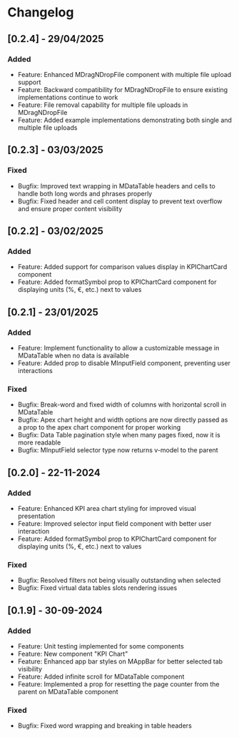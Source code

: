 # Changelog

## [0.2.4] - 29/04/2025

### Added
- Feature: Enhanced MDragNDropFile component with multiple file upload support
- Feature: Backward compatibility for MDragNDropFile to ensure existing implementations continue to work
- Feature: File removal capability for multiple file uploads in MDragNDropFile
- Feature: Added example implementations demonstrating both single and multiple file uploads

## [0.2.3] - 03/03/2025

### Fixed
- Bugfix: Improved text wrapping in MDataTable headers and cells to handle both long words and phrases properly
- Bugfix: Fixed header and cell content display to prevent text overflow and ensure proper content visibility

## [0.2.2] - 03/02/2025

### Added
- Feature: Added support for comparison values display in KPIChartCard component
- Feature: Added formatSymbol prop to KPIChartCard component for displaying units (%, €, etc.) next to values

## [0.2.1] - 23/01/2025

### Added
- Feature: Implement functionality to allow a customizable message in MDataTable when no data is available
- Feature: Added prop to disable MInputField component, preventing user interactions

### Fixed
- Bugfix: Break-word and fixed width of columns with horizontal scroll in MDataTable
- Bugfix: Apex chart height and width options are now directly passed as a prop to the apex chart component for proper working
- Bugfix: Data Table pagination style when many pages fixed, now it is more readable
- Bugfix: MInputField selector type now returns v-model to the parent

## [0.2.0] - 22-11-2024

### Added
- Feature: Enhanced KPI area chart styling for improved visual presentation
- Feature: Improved selector input field component with better user interaction
- Feature: Added formatSymbol prop to KPIChartCard component for displaying units (%, €, etc.) next to values

### Fixed
- Bugfix: Resolved filters not being visually outstanding when selected
- Bugfix: Fixed virtual data tables slots rendering issues

## [0.1.9] - 30-09-2024

### Added
- Feature: Unit testing implemented for some components
- Feature: New component "KPI Chart"
- Feature: Enhanced app bar styles on MAppBar for better selected tab visibility
- Feature: Added infinite scroll for MDataTable component
- Feature: Implemented a prop for resetting the page counter from the parent on MDataTable component

### Fixed
- Bugfix: Fixed word wrapping and breaking in table headers

